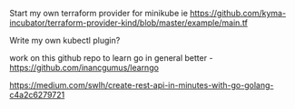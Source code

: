 Start my own terraform provider for minikube ie https://github.com/kyma-incubator/terraform-provider-kind/blob/master/example/main.tf


Write my own kubectl plugin? 


work on this github repo to learn go in general better - https://github.com/inancgumus/learngo

https://medium.com/swlh/create-rest-api-in-minutes-with-go-golang-c4a2c6279721
